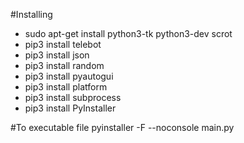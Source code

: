 #Installing
- sudo apt-get install python3-tk python3-dev scrot
- pip3 install telebot
- pip3 install json
- pip3 install random
- pip3 install pyautogui
- pip3 install platform
- pip3 install subprocess
- pip3 install PyInstaller

#To executable file
pyinstaller -F --noconsole main.py 

